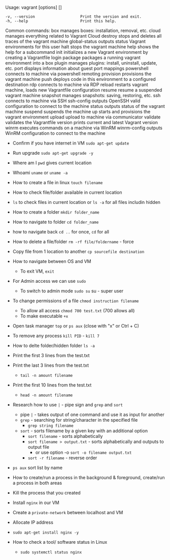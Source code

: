 Usage: vagrant [options] <command> [<args>]

    -v, --version                    Print the version and exit.
    -h, --help                       Print this help.

Common commands:
     box             manages boxes: installation, removal, etc.
     cloud           manages everything related to Vagrant Cloud
     destroy         stops and deletes all traces of the vagrant machine
     global-status   outputs status Vagrant environments for this user
     halt            stops the vagrant machine
     help            shows the help for a subcommand
     init            initializes a new Vagrant environment by creating a Vagrantfile
     login
     package         packages a running vagrant environment into a box
     plugin          manages plugins: install, uninstall, update, etc.
     port            displays information about guest port mappings
     powershell      connects to machine via powershell remoting
     provision       provisions the vagrant machine
     push            deploys code in this environment to a configured destination
     rdp             connects to machine via RDP
     reload          restarts vagrant machine, loads new Vagrantfile configuration
     resume          resume a suspended vagrant machine
     snapshot        manages snapshots: saving, restoring, etc.
     ssh             connects to machine via SSH
     ssh-config      outputs OpenSSH valid configuration to connect to the machine
     status          outputs status of the vagrant machine
     suspend         suspends the machine
     up              starts and provisions the vagrant environment
     upload          upload to machine via communicator
     validate        validates the Vagrantfile
     version         prints current and latest Vagrant version
     winrm           executes commands on a machine via WinRM
     winrm-config    outputs WinRM configuration to connect to the machine
- Confirm if you have internet in VM
    `sudo apt-get update`
- Run upgrade
    `sudo apt-get upgrade -y`
- Where am I `pwd` gives current location
- Whoami `uname` or `uname -a`
- How to create a file in linux `touch filename`
- How to check file/folder available in current location
- `ls` to check files in current location or `ls -a` for all files includin hidden
- How to create a folder `mkdir folder_name`
- How to navigate to folder `cd folder_name`
- how to navigate back `cd ..` for once, `cd` for all
- How to delete a file/folder `rm -rf file/foldername` - force
- Copy file from 1 location to another `cp sourcefile destination`
- How to navigate between OS and VM
  - To exit VM, `exit`
- For Admin access we can use `sudo`
  - To switch to admin mode `sudo su` su - super user
- To change permissions of a file `chmod instruction filename`
  - To allow all access `chmod 700 test.txt` (700 allows all)
  - To make executable `+x`
- Open task manager `top` or `ps aux` (close with "x" or Ctrl + C)
- To remove any process `kill PID` - `kill 7`
- How to delte folder/hidden folder `ls -a`
- Print the first 3 lines from the test.txt
- Print the last 3 lines from the test.txt
  - `tail -n amount filename`
- Print the first 10 lines from the test.txt
  - `head -n amount filename`
- Research how to use `|` - pipe sign and `grep` and `sort`
  - pipe `|` - takes output of one command and use it as input for another
  - `grep` - searching for string/character in the specified file
    - `grep string filename`
  - `sort` - sorts filename by a given key with an additional option
    - `sort filename` - sorts alphabetically
    - `sort filename > output.txt` - sorts alphabetically and outputs to output file
      - or use option -o `sort -o filename output.txt`
    - `sort -r filename` - reverse order
- `ps aux` sort list by name
- How to create/run a process in the background & foreground, create/run a process in both areas
- Kill the process that you created


- Install `nginx` in our VM
- Create a `private-network` between localhost and VM
- Allocate IP address 
- `sudo apt-get install nginx -y`
- How to check a tool/ software status in Linux
  - `sudo systemctl status nginx`